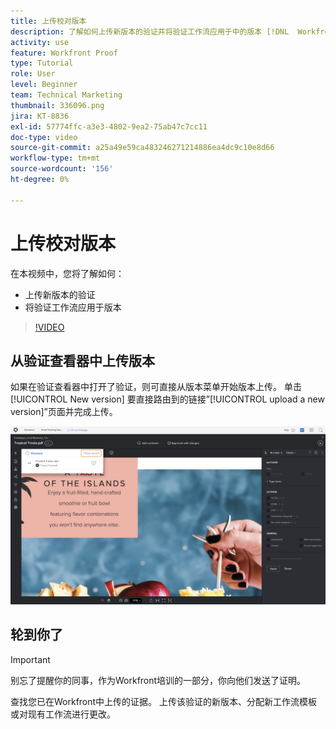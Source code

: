```yaml
---
title: 上传校对版本
description: 了解如何上传新版本的验证并将验证工作流应用于中的版本 [!DNL  Workfront].
activity: use
feature: Workfront Proof
type: Tutorial
role: User
level: Beginner
team: Technical Marketing
thumbnail: 336096.png
jira: KT-8836
exl-id: 57774ffc-a3e3-4802-9ea2-75ab47c7cc11
doc-type: video
source-git-commit: a25a49e59ca483246271214886ea4dc9c10e8d66
workflow-type: tm+mt
source-wordcount: '156'
ht-degree: 0%

---
```


# 上传校对版本

在本视频中，您将了解如何：

* 上传新版本的验证
* 将验证工作流应用于版本

>[!VIDEO](https://video.tv.adobe.com/v/336096/?quality=12&learn=on)

## 从验证查看器中上传版本

如果在验证查看器中打开了验证，则可直接从版本菜单开始版本上传。 单击 [!UICONTROL New version] 要直接路由到的链接”[!UICONTROL upload a new version]”页面并完成上传。

![验证查看器的图像，其版本菜单在左上角展开，并且 [!UICONTROL New version] 突出显示的链接。](assets/upload-version-from-viewer.png)

## 轮到你了

>[!IMPORTANT]
>
>别忘了提醒你的同事，作为Workfront培训的一部分，你向他们发送了证明。

查找您已在Workfront中上传的证据。 上传该验证的新版本、分配新工作流模板或对现有工作流进行更改。

<!--
### Learn more 
* Create a new version of a proof
-->
